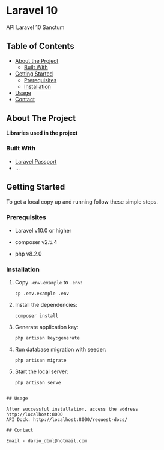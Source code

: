 # Laravel 10 

 API Laravel 10 Sanctum

## Table of Contents

-   [About the Project](#about-the-project)
    -   [Built With](#built-with)
-   [Getting Started](#getting-started)
    -   [Prerequisites](#prerequisites)
    -   [Installation](#installation)
-   [Usage](#usage)
-   [Contact](#contact)


## About The Project

**Libraries used in the project**

### Built With

-   [Laravel Passport](https://github.com/laravel/passport)
-   ...

## Getting Started

To get a local copy up and running follow these simple steps.

### Prerequisites

-   Laravel v10.0 or higher

-   composer v2.5.4

-   php v8.2.0

### Installation

1. Copy `.env.example` to `.env`:

    ```shell
    cp .env.example .env
    ```

2. Install the dependencies:

    ```shell
    composer install
    ```

3. Generate application key:

    ```shell
    php artisan key:generate
    ```

4. Run database migration with seeder:

    ```shell
    php artisan migrate
    ```

5. Start the local server:

    ```shell
    php artisan serve
```

## Usage

After successful installation, access the address http://localhost:8000
API Dock: http://localhost:8000/request-docs/

## Contact

Email - dario_dbml@hotmail.com
